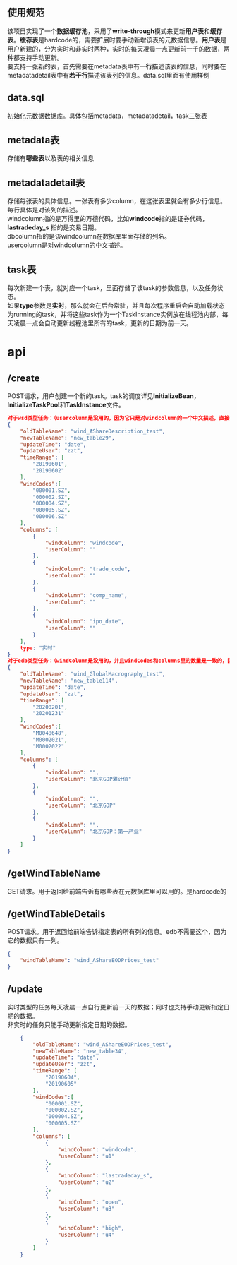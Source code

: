 ## 使用规范
该项目实现了一个**数据缓存池**，采用了**write-through**模式来更新**用户表**和**缓存表**。**缓存表**是hardcode的，需要扩展时要手动新增该表的元数据信息。**用户表**是用户新建的，分为实时和非实时两种，实时的每天凌晨一点更新前一千的数据，两种都支持手动更新。  
要支持一张新的表，首先需要在metadata表中有**一行**描述该表的信息，同时要在metadatadetail表中有**若干行**描述该表列的信息。data.sql里面有使用样例

## data.sql
初始化元数据数据库。具体包括metadata，metadatadetail，task三张表

## metadata表
存储有**哪些表**以及表的相关信息

## metadatadetail表
存储每张表的具体信息。一张表有多少column，在这张表里就会有多少行信息。每行具体是对该列的描述。  
windcolumn指的是万得里的万德代码，比如**windcode**指的是证券代码，**lastradeday_s** 指的是交易日期。  
dbcolumn指的是该windcolumn在数据库里面存储的列名。  
usercolumn是对windcolumn的中文描述。

## task表
每次新建一个表，就对应一个task，里面存储了该task的参数信息，以及任务状态。  
如果**type**参数是**实时**，那么就会在后台常驻，并且每次程序重启会自动加载状态为running的task，并将这些task作为一个TaskInstance实例放在线程池内部，每天凌晨一点会自动更新线程池里所有的task，更新的日期为前一天。

# api
## /create
POST请求，用户创建一个新的task。task的调度详见**InitializeBean**，**InitializeTaskPool**和**TaskInstance**文件。
```json
对于wsd类型任务：（usercolumn是没用的，因为它只是对windcolumn的一个中文描述，直接从元数据里面拿取的）
{
    "oldTableName": "wind_AShareDescription_test",
    "newTableName": "new_table29",
    "updateTime": "date",
    "updateUser": "zzt",
    "timeRange": [
        "20190601",
        "20190602"
    ],
    "windCodes":[
        "000001.SZ",
        "000002.SZ",
        "000004.SZ",
        "000005.SZ",
        "000006.SZ"
    ],
    "columns": [
        {
            "windColumn": "windcode",
            "userColumn": ""
        },
        {
            "windColumn": "trade_code",
            "userColumn": ""
        },
        {
            "windColumn": "comp_name",
            "userColumn": ""
        },
        {
            "windColumn": "ipo_date",
            "userColumn": ""
        }
    ],
    type: "实时"
}
对于edb类型任务：（windColumn是没用的，并且windCodes和columns里的数量是一致的，因为usercolumn的作用是显式地描述windCode是什么）
{
    "oldTableName": "wind_GlobalMacrography_test",
    "newTableName": "new_table114",
    "updateTime": "date",
    "updateUser": "zzt",
    "timeRange": [
        "20200201",
        "20201231"
    ],
    "windCodes":[
        "M0048648",
        "M0002021",
        "M0002022"
    ],
    "columns": [
        {
            "windColumn": "",
            "userColumn": "北京GDP累计值"
        },
        {
            "windColumn": "",
            "userColumn": "北京GDP"
        },
        {
            "windColumn": "",
            "userColumn": "北京GDP：第一产业"
        }
    ]
}
```

## /getWindTableName
GET请求。用于返回给前端告诉有哪些表在元数据库里可以用的。是hardcode的

## /getWindTableDetails
POST请求。用于返回给前端告诉指定表的所有列的信息。edb不需要这个，因为它的数据只有一列。
```json
{
    "windTableName": "wind_AShareEODPrices_test"
}
```

## /update
实时类型的任务每天凌晨一点自行更新前一天的数据；同时也支持手动更新指定日期的数据。  
非实时的任务只能手动更新指定日期的数据。
```json
    {
        "oldTableName": "wind_AShareEODPrices_test",
        "newTableName": "new_table34",
        "updateTime": "date",
        "updateUser": "zzt",
        "timeRange": [
            "20190604",
            "20190605"
        ],
        "windCodes":[
            "000001.SZ",
            "000002.SZ",
            "000004.SZ",
            "000005.SZ"
        ],
        "columns": [
            {
                "windColumn": "windcode",
                "userColumn": "u1"
            },
            {
                "windColumn": "lastradeday_s",
                "userColumn": "u2"
            },
            {
                "windColumn": "open",
                "userColumn": "u3"
            },
            {
                "windColumn": "high",
                "userColumn": "u4"
            }
        ]
    }
```